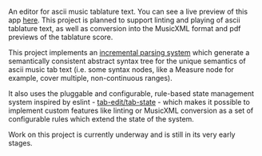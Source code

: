 An editor for ascii music tablature text. You can see a live preview of this app [here](https://tab-edit.github.io/tab-edit/).
This project is planned to support linting and playing of ascii tablature text, as well as conversion into the MusicXML format and pdf previews of the tablature score.

This project implements an [incremental parsing system](https://github.com/tab-edit/tab-ast) which generate a semantically consistent abstract syntax tree for the unique semantics of ascii music tab text (i.e. some syntax nodes, like a Measure node for example, cover multiple, non-continuous ranges).

It also uses the pluggable and configurable, rule-based state management system inspired by eslint - [tab-edit/tab-state](https://github.com/tab-edit/tab-state) - which makes it possible to implement custom features like linting or MusicXML conversion as a set of configurable rules which extend the state of the system.

Work on this project is currently underway and is still in its very early stages.
